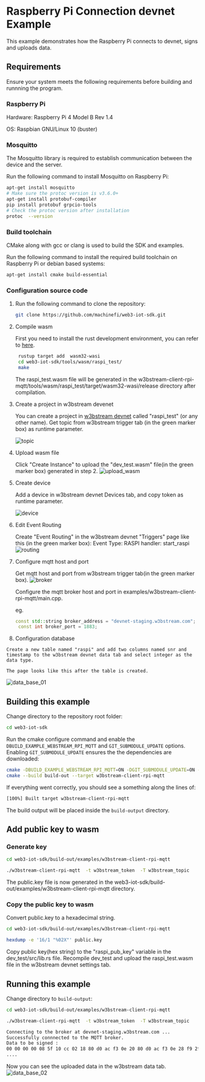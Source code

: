 # Raspberry Pi Connection devnet Example

This example demonstrates how the Raspberry Pi connects to devnet, signs and uploads data.

## Requirements

Ensure your system meets the following requirements before building and runnning the program.  


### Raspberry Pi

  Hardware: Raspberry Pi 4 Model B Rev 1.4

  OS: Raspbian GNU/Linux 10 (buster)

### Mosquitto

The Mosquitto library is required to establish communication between the device and the server.  

Run the following command to install Mosquitto on Raspberry Pi: 

```bash
apt-get install mosquitto
# Make sure the protoc version is v3.6.0+
apt-get install protobuf-compiler
pip install protobuf grpcio-tools
# Check the protoc version after installation
protoc  --version

```  


### Build toolchain

CMake along with gcc or clang is used to build the SDK and examples.

Run the following command to install the required build toolchain on Raspberry Pi or debian based systems:

```bash
apt-get install cmake build-essential
```  

### Configuration source code

  1. Run the following command to clone the repository:

      ```bash
      git clone https://github.com/machinefi/web3-iot-sdk.git

      ```
  2. Compile wasm
     
     First you need to install the rust development environment, you can refer to [here](https://datawithrust.com/chapter_2/chapter_2_1.html).

     ```bash
      rustup target add  wasm32-wasi
      cd web3-iot-sdk/tools/wasm/raspi_test/
      make

     ```
     The raspi_test.wasm file will be generated in the w3bstream-client-rpi-mqtt/tools/wasm/raspi_test/target/wasm32-wasi/release directory after compilation.

  3. Create a project in w3bstream devenet

     You can create a project in [w3bstream devnet](https://devnet-staging.w3bstream.com) called "raspi_test" (or any other name). Get topic from w3bstream trigger tab (in the green marker box) as runtime parameter.

      ![topic](doc/topic.jpg)

  4. Upload  wasm file

     Click "Create Instance" to upload the "dev_test.wasm" file(in the green marker box) generated in step 2.
     ![upload_wasm](doc/upload_wasm.jpg)


  5. Create device

     Add a device in w3bstream devnet Devices tab, and copy token as runtime parameter.

     ![device](doc/device.jpg)
  
  6. Edit Event Routing
  
     Create "Event Routing"  in the w3bstream devnet "Triggers" page like this (in the green marker box):
     Event Type:  RASPI
     handler:  start_raspi
     ![routing](doc/routing.jpg)

  7. Configure mqtt host and port
     
     Get mqtt host and port from w3bstream trigger tab(in the green marker box).
     ![broker](doc/broker.jpg)

     Configure the mqtt broker host and port in examples/w3bstream-client-rpi-mqtt/main.cpp. 

     eg.

     ```C++
     const std::string broker_address = "devnet-staging.w3bstream.com";
	  const int broker_port = 1883;
     ```
  8. Configuration database

    Create a new table named "raspi" and add two columns named snr and timestamp to the w3bstream devnet data tab and select integer as the data type.

    The page looks like this after the table is created.
   ![data_base_01](doc/data_base_01.jpg)


## Building this example

Change directory to the repository root folder:

```bash
cd web3-iot-sdk
```

Run the cmake configure command and enable the `DBUILD_EXAMPLE_WEBSTREAM_RPI_MQTT` and `GIT_SUBMODULE_UPDATE` options. Enabling `GIT_SUBMODULE_UPDATE` ensures the the dependencies are downloaded:

```bash
cmake -DBUILD_EXAMPLE_WEBSTREAM_RPI_MQTT=ON -DGIT_SUBMODULE_UPDATE=ON -S ./ -B ./build-out
cmake --build build-out --target w3bstream-client-rpi-mqtt
```

If everything went correctly, you should see a something along the lines of:

```bash
[100%] Built target w3bstream-client-rpi-mqtt
```

The build output will be placed inside the `build-output` directory.

## Add public key to wasm

### Generate key

```bash
cd web3-iot-sdk/build-out/examples/w3bstream-client-rpi-mqtt

./w3bstream-client-rpi-mqtt  -t w3bstream_token  -T w3bstream_topic

```
The public.key file is now generated in the web3-iot-sdk/build-out/examples/w3bstream-client-rpi-mqtt directory.

### Copy the public key to wasm
Convert public.key to a hexadecimal string.

```bash
cd web3-iot-sdk/build-out/examples/w3bstream-client-rpi-mqtt

hexdump -e '16/1 "%02X"' public.key
```

Copy public key(hex string) to the "raspi_pub_key" variable in the dev_test/src/lib.rs file. Recompile dev_test and upload the raspi_test.wasm file in the w3bstream devnet settings tab. 

## Running this example

Change directory to `build-output`:

```bash
cd web3-iot-sdk/build-out/examples/w3bstream-client-rpi-mqtt

./w3bstream-client-rpi-mqtt  -t w3bstream_token  -T w3bstream_topic

Connecting to the broker at devnet-staging.w3bstream.com ...
Successfully connnected to the MQTT broker.
Data to be signed :
00 00 00 00 08 5f 10 cc 02 18 80 d0 ac f3 0e 20 80 d0 ac f3 0e 28 f9 2f 30 b4 1b 38 a2 cd 01 40 a3 23 48 f3 0f 50 b4 1b 5a 04 c3 29 12 16 62 06 c4 29 f6 3b fc 33 6a 10 37 61 65 36 33 39 63 35 36 30 35 63 37 63 65 64 64 74 8d d5
....

```
Now you can see the uploaded data in the w3bstream data tab.
![data_base_02](doc/data_base_02.jpg)

